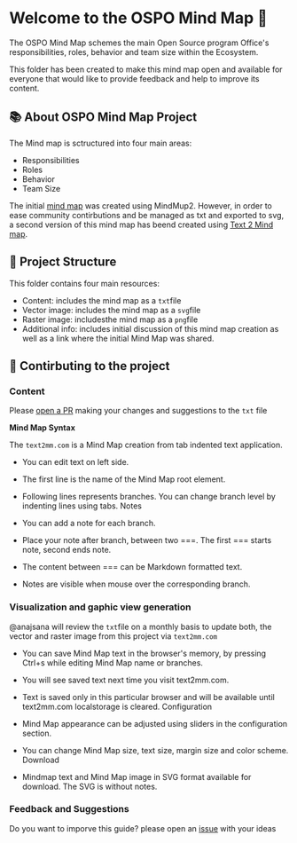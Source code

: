 # Welcome to the OSPO Mind Map 🧭

The OSPO Mind Map schemes the main Open Source program Office's responsibilities, roles, behavior and team size within the Ecosystem.

This folder has been created to make this mind map open and available for everyone that would like to provide feedback and help to improve its content.

## 📚 About OSPO Mind Map Project

The Mind map is sctructured into four main areas:

* Responsibilities
* Roles
* Behavior
* Team Size

The initial [mind map](https://github.com/todogroup/ospology/discussions/75#discussion-3962305) was created using MindMup2. 
However, in order to ease community contirbutions and be managed as txt and exported to svg, a second version of this mind 
map has beend created using [Text 2 Mind map](https://text2mm.com).

## 🧩 Project Structure

This folder contains four main resources:

* Content: includes the mind map as a `txt`file
* Vector image: includes the mind map as a `svg`file
* Raster image: includesthe mind map as a `png`file
* Additional info: includes initial discussion of this mind map creation as well as a link where the initial Mind Map was shared.

## 🙋 Contirbuting to the project

### Content

Please [open a PR](https://github.com/todogroup/ospology/pulls) making your changes and suggestions to the `txt` file

**Mind Map Syntax**

The `text2mm.com` is a Mind Map creation from tab indented text application.


* You can edit text on left side.

* The first line is the name of the Mind Map root element.

* Following lines represents branches. You can change branch level by indenting lines using tabs.
Notes

* You can add a note for each branch.

* Place your note after branch, between two ===. The first === starts note, second ends note.

* The content between === can be Markdown formatted text.

* Notes are visible when mouse over the corresponding branch.

### Visualization and gaphic view generation

@anajsana will review the `txt`file on a monthly basis to update both, the vector and raster image from this project via `text2mm.com`

* You can save Mind Map text in the browser's memory, by pressing Ctrl+s while editing Mind Map name or branches.

* You will see saved text next time you visit text2mm.com.

* Text is saved only in this particular browser and will be available until text2mm.com localstorage is cleared.
Configuration

* Mind Map appearance can be adjusted using sliders in the configuration section.

* You can change Mind Map size, text size, margin size and color scheme.
Download

* Mindmap text and Mind Map image in SVG format available for download. The SVG is without notes.

### Feedback and Suggestions

Do you want to imporve this guide? please open an [issue](https://github.com/todogroup/ospology/issues) with your ideas

